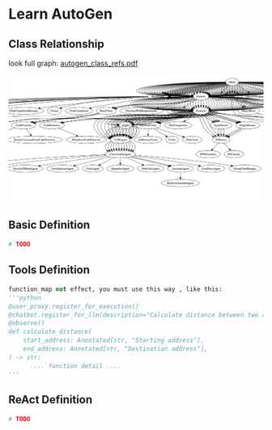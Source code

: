 # Learn AutoGen

## Class Relationship

look full graph: [autogen_class_refs.pdf](./autogen_class_refs.pdf)

![](./autogen_class_show.png)

## Basic Definition
```python
# TODO
```
## Tools Definition
```python
function_map not effect, you must use this way , like this:
'''python
@user_proxy.register_for_execution()
@chatbot.register_for_llm(description="Calculate distance between two addresses.")
@observe()
def calculate_distance(
    start_address: Annotated[str, "Starting address"],
    end_address: Annotated[str, "Destination address"],
) -> str:
      .... function detail ....
'''
```
## ReAct Definition
```python
# TODO
```
